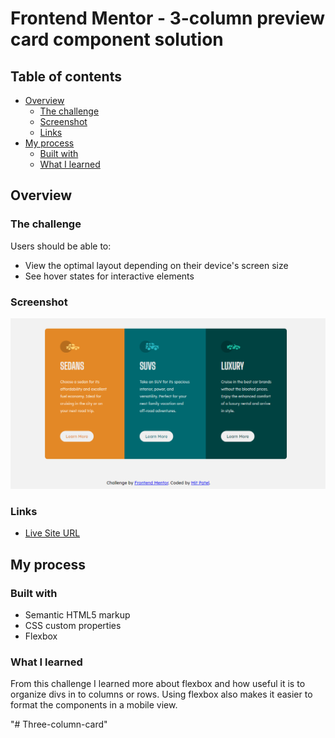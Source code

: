 # Frontend Mentor - 3-column preview card component solution

## Table of contents

- [Overview](#overview)
  - [The challenge](#the-challenge)
  - [Screenshot](#screenshot)
  - [Links](#links)
- [My process](#my-process)
  - [Built with](#built-with)
  - [What I learned](#what-i-learned)

## Overview

### The challenge

Users should be able to:

- View the optimal layout depending on their device's screen size
- See hover states for interactive elements

### Screenshot

![Desktop Version](./images/desktop-version.PNG)

### Links

- [Live Site URL](https://mitp7.github.io/Three-column-card/)

## My process

### Built with

- Semantic HTML5 markup
- CSS custom properties
- Flexbox

### What I learned

From this challenge I learned more about flexbox and how useful it is to organize divs in to columns or rows. Using flexbox also makes it easier to format the components in a mobile view.

"# Three-column-card" 
